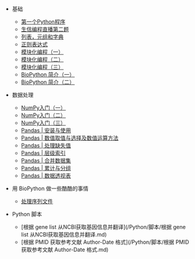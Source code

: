 - 基础

    - [第一个Python程序](/Python/基础/第一个Python程序.md)
    - [生信编程直播第二题](/Python/基础/我的Python笔记·生信编程直播第二题.md)
    - [列表，元组和字典](/Python/基础/我的Python笔记·列表，元组和字典.md)
    - [正则表达式](/Python/基础/我的Python笔记·正则表达式.md)
    - [模块化编程（一）](/Python/基础/我的Python笔记·模块化编程（一）.md)
    - [模块化编程（二）](/Python/基础/我的Python笔记·模块化编程（二）.md)
    - [模块化编程（三）](/Python/基础/我的Python笔记·模块化编程（三）.md)
    - [BioPython 简介（一）](/Python/基础/我的Python笔记·BioPython（一）.md)
	- [BioPython 简介（二）](/Python/基础/我的Python笔记·BioPython（二）.md)
	
- 数据处理
	- [NumPy入门（一）](/Python/数据科学/NumPy入门（一）.md)
	- [NumPy入门（二）](/Python/数据科学/NumPy入门（二）.md)
	- [NumPy入门（三）](/Python/数据科学/NumPy入门（三）.md)
	- [Pandas | 安装与使用](/Python/数据科学/Pandas数据处理（一）.md)
	- [Pandas | 数值取值与选择及数值运算方法](/Python/数据科学/Pandas数据处理（二）.md)
	- [Pandas | 处理缺失值](/Python/数据科学/Pandas数据处理（三）-1.md)
	- [Pandas | 层级索引](/Python/数据科学/Pandas数据处理（三）-2.md)
	- [Pandas | 合并数据集](/Python/数据科学/Pandas数据处理（四）.md)
	- [Pandas | 累计与分组](/Python/数据科学/累计与分组.md)
	- [Pandas | 数据透视表](/Python/数据科学/数据透视表.md)
	
- 用 BioPython 做一些酷酷的事情
	- [处理序列文件](/Python/BioPython/处理序列文件.md)
	
- Python 脚本
	- [根据 gene list 从NCBI获取基因信息并翻译](/Python/脚本/根据 gene list 从NCBI获取基因信息并翻译.md)
	- [根据 PMID 获取参考文献 Author-Date 格式](/Python/脚本/根据 PMID 获取参考文献 Author-Date 格式.md)

